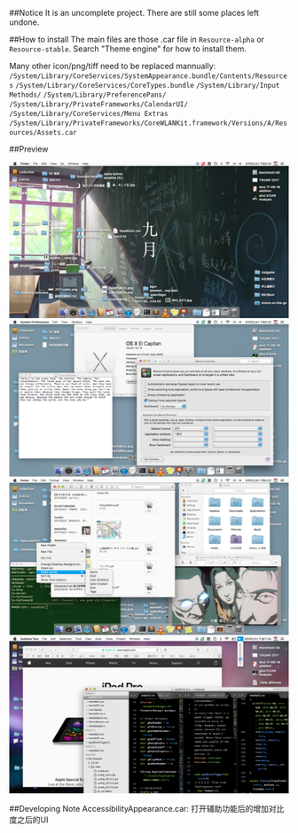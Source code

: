 ##Notice
It is an uncomplete project. There are still some places left undone.



##How to install
The main files are those .car file in `Resource-alpha` or `Resource-stable`. Search "Theme engine" for how to install them.

Many other icon/png/tiff need to be replaced mannually:
`/System/Library/CoreServices/SystemAppearance.bundle/Contents/Resources`
`/System/Library/CoreServices/CoreTypes.bundle`
`/System/Library/Input Methods/`
`/System/Library/PreferencePans/`
`/System/Library/PrivateFrameworks/CalendarUI/`
`/System/Library/CoreServices/Menu Extras`
`/System/Library/PrivateFrameworks/CoreWLANKit.framework/Versions/A/Resources/Assets.car`



##Preview

![alt text](preview/0desktop.png "Desktop")
![alt text](preview/Text+SysInfo+SysPref.png "Text+SysInfo+SysPref")
![alt text](preview/Note+Terminal+Preview+Finder.png "Note+Terminal+Preview+Finder")
![alt text](preview/safari.png "Safari+Sublime")




##Developing Note
AccessibilityAppearance.car: 打开辅助功能后的增加对比度之后的UI

